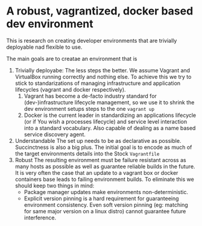 # A robust, vagrantized, docker based dev environment

This is research on creating developer environments that
are trivially deployable nad flexible to use.

The main goals are to creatae an environment that is

1. Trivially deployabe:
   The less steps the better. We assume Vagrant and VirtualBox 
   running correctly and nothing else. To achieve this we try
   to stick to standarizations of managing infrastructure and
   application lifecycles (vagrant and docker respectively). 
    1. Vagrant has become a de-facto industry standard for 
       (dev-)infrastructure lifecycle management, so we use it
       to shrink the dev environment setups steps to the one
       `vagrant up`
    1. Docker is the current leader in standardizing an
       applications lifecycle (or if You wish a processes 
       lifecycle) and service level interaction into a 
       standard vocabulary. Also capable of dealing as a
       name based service discovery agent.
1. Understandable
   The set up needs to be as declarative as possible. 
   Succinctness is also a big plus.
   The initial goal is to encode as much of the target
   environments details into the Stock `Vagrantfile`
1. Robust
   The resulting environment must be failure resistant
   across as many hosts as possible as well as guarantee
   reliable builds in the future. It is very often the case
   that an update to a vagrant box or docker containers base
   leads to failing environment builds. 
   To eliminate this we should keep two things in mind:
    * Package manager updates make environments 
      non-deterministic.
    * Explicit version pinning is a hard requirement for 
      guaranteeing environment consistency. Even soft 
      version pinning (eg: matching for same major version
      on a linux distro) cannot guarantee future 
      interference.


    



